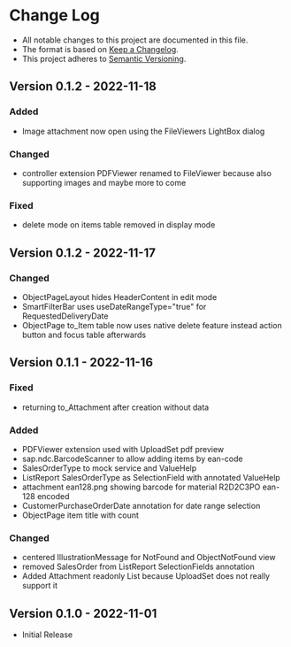 # Change Log

- All notable changes to this project are documented in this file.
- The format is based on [Keep a Changelog](http://keepachangelog.com/).
- This project adheres to [Semantic Versioning](http://semver.org/).

## Version 0.1.2 - 2022-11-18

### Added
- Image attachment now open using the FileViewers LightBox dialog

### Changed
- controller extension PDFViewer renamed to FileViewer because also supporting images and maybe more to come

### Fixed
- delete mode on items table removed in display mode

## Version 0.1.2 - 2022-11-17

### Changed
- ObjectPageLayout hides HeaderContent in edit mode
- SmartFilterBar uses useDateRangeType="true" for RequestedDeliveryDate
- ObjectPage to_Item table now uses native delete feature instead action button and focus table afterwards

## Version 0.1.1 - 2022-11-16

### Fixed
- returning to_Attachment after creation without data

### Added
- PDFViewer extension used with UploadSet pdf preview
- sap.ndc.BarcodeScanner to allow adding items by ean-code
- SalesOrderType to mock service and ValueHelp
- ListReport SalesOrderType as SelectionField with annotated ValueHelp
- attachment ean128.png showing barcode for material R2D2C3PO ean-128 encoded
- CustomerPurchaseOrderDate annotation for date range selection
- ObjectPage item title with count

### Changed
- centered IllustrationMessage for NotFound and ObjectNotFound view
- removed SalesOrder from ListReport SelectionFields annotation
- Added Attachment readonly List because UploadSet does not really support it

## Version 0.1.0 - 2022-11-01

- Initial Release
